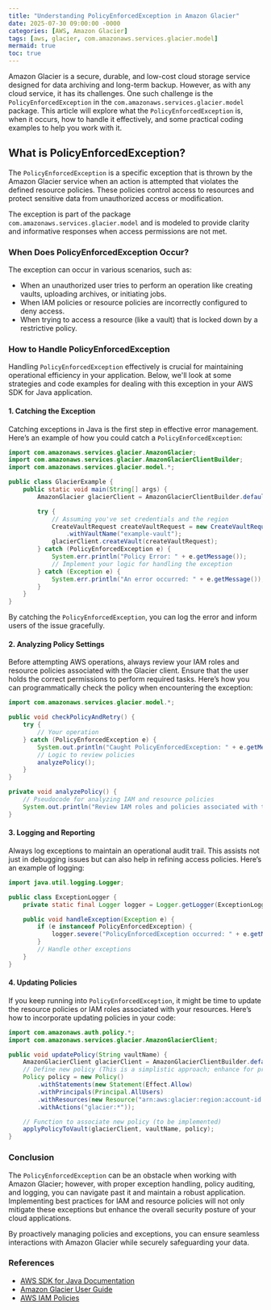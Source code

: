 ```yaml
---
title: "Understanding PolicyEnforcedException in Amazon Glacier"
date: 2025-07-30 09:00:00 -0000
categories: [AWS, Amazon Glacier]
tags: [aws, glacier, com.amazonaws.services.glacier.model]
mermaid: true
toc: true
---
```



Amazon Glacier is a secure, durable, and low-cost cloud storage service designed for data archiving and long-term backup. However, as with any cloud service, it has its challenges. One such challenge is the `PolicyEnforcedException` in the `com.amazonaws.services.glacier.model` package. This article will explore what the `PolicyEnforcedException` is, when it occurs, how to handle it effectively, and some practical coding examples to help you work with it.

## What is PolicyEnforcedException?

The `PolicyEnforcedException` is a specific exception that is thrown by the Amazon Glacier service when an action is attempted that violates the defined resource policies. These policies control access to resources and protect sensitive data from unauthorized access or modification. 

The exception is part of the package `com.amazonaws.services.glacier.model` and is modeled to provide clarity and informative responses when access permissions are not met.

### When Does PolicyEnforcedException Occur?

The exception can occur in various scenarios, such as:

- When an unauthorized user tries to perform an operation like creating vaults, uploading archives, or initiating jobs.
- When IAM policies or resource policies are incorrectly configured to deny access.
- When trying to access a resource (like a vault) that is locked down by a restrictive policy.

### How to Handle PolicyEnforcedException

Handling `PolicyEnforcedException` effectively is crucial for maintaining operational efficiency in your application. Below, we'll look at some strategies and code examples for dealing with this exception in your AWS SDK for Java application.

#### 1. Catching the Exception

Catching exceptions in Java is the first step in effective error management. Here’s an example of how you could catch a `PolicyEnforcedException`:

```java
import com.amazonaws.services.glacier.AmazonGlacier;
import com.amazonaws.services.glacier.AmazonGlacierClientBuilder;
import com.amazonaws.services.glacier.model.*;

public class GlacierExample {
    public static void main(String[] args) {
        AmazonGlacier glacierClient = AmazonGlacierClientBuilder.defaultClient();

        try {
            // Assuming you've set credentials and the region
            CreateVaultRequest createVaultRequest = new CreateVaultRequest()
                .withVaultName("example-vault");
            glacierClient.createVault(createVaultRequest);
        } catch (PolicyEnforcedException e) {
            System.err.println("Policy Error: " + e.getMessage());
            // Implement your logic for handling the exception
        } catch (Exception e) {
            System.err.println("An error occurred: " + e.getMessage());
        }
    }
}
```

By catching the `PolicyEnforcedException`, you can log the error and inform users of the issue gracefully.

#### 2. Analyzing Policy Settings

Before attempting AWS operations, always review your IAM roles and resource policies associated with the Glacier client. Ensure that the user holds the correct permissions to perform required tasks. Here’s how you can programmatically check the policy when encountering the exception:

```java
import com.amazonaws.services.glacier.model.*;

public void checkPolicyAndRetry() {
    try {
        // Your operation
    } catch (PolicyEnforcedException e) {
        System.out.println("Caught PolicyEnforcedException: " + e.getMessage());
        // Logic to review policies
        analyzePolicy();
    }
}

private void analyzePolicy() {
    // Pseudocode for analyzing IAM and resource policies
    System.out.println("Review IAM roles and policies associated with this action.");
}
```

#### 3. Logging and Reporting

Always log exceptions to maintain an operational audit trail. This assists not just in debugging issues but can also help in refining access policies. Here’s an example of logging:

```java
import java.util.logging.Logger;

public class ExceptionLogger {
    private static final Logger logger = Logger.getLogger(ExceptionLogger.class.getName());

    public void handleException(Exception e) {
        if (e instanceof PolicyEnforcedException) {
            logger.severe("PolicyEnforcedException occurred: " + e.getMessage());
        }
        // Handle other exceptions
    }
}
```

#### 4. Updating Policies

If you keep running into `PolicyEnforcedException`, it might be time to update the resource policies or IAM roles associated with your resources. Here’s how to incorporate updating policies in your code:

```java
import com.amazonaws.auth.policy.*;
import com.amazonaws.services.glacier.AmazonGlacierClient;

public void updatePolicy(String vaultName) {
    AmazonGlacierClient glacierClient = AmazonGlacierClientBuilder.defaultClient();
    // Define new policy (This is a simplistic approach; enhance for production code)
    Policy policy = new Policy()
        .withStatements(new Statement(Effect.Allow)
        .withPrincipals(Principal.AllUsers)
        .withResources(new Resource("arn:aws:glacier:region:account-id:vaults/" + vaultName))
        .withActions("glacier:*"));

    // Function to associate new policy (to be implemented)
    applyPolicyToVault(glacierClient, vaultName, policy);
}
```

### Conclusion

The `PolicyEnforcedException` can be an obstacle when working with Amazon Glacier; however, with proper exception handling, policy auditing, and logging, you can navigate past it and maintain a robust application. Implementing best practices for IAM and resource policies will not only mitigate these exceptions but enhance the overall security posture of your cloud applications.

By proactively managing policies and exceptions, you can ensure seamless interactions with Amazon Glacier while securely safeguarding your data.

### References

- [AWS SDK for Java Documentation](https://docs.aws.amazon.com/sdk-for-java/latest/developer-guide/home.html)
- [Amazon Glacier User Guide](https://docs.aws.amazon.com/amazonglacier/latest/dev/introduction.html)
- [AWS IAM Policies](https://docs.aws.amazon.com/IAM/latest/UserGuide/access_policies.html)